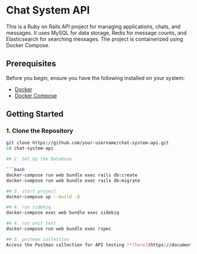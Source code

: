 # Chat System API

This is a Ruby on Rails API project for managing applications, chats, and messages. 
It uses MySQL for data storage, Redis for message counts, and Elasticsearch for searching messages. The project is containerized using Docker Compose.

## Prerequisites

Before you begin, ensure you have the following installed on your system:

- [Docker](https://www.docker.com/get-started)
- [Docker Compose](https://docs.docker.com/compose/install/)

## Getting Started

### 1. Clone the Repository

```bash
git clone https://github.com/your-username/chat-system-api.git
cd chat-system-api

## 2. Set Up the Database

```bash
docker-compose run web bundle exec rails db:create
docker-compose run web bundle exec rails db:migrate

## 3. start project
docker-compose up --build -d

## 4. run sidekiq
docker-compose exec web bundle exec sidekiq

## 4. run unit test
docker-compose run web bundle exec rspec

## 5. postman collection
Access the Postman collection for API testing **[here](https://documenter.getpostman.com/view/34569865/2sAXjF8uMh)**.
